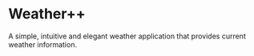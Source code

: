 # Weather++
A simple, intuitive and elegant weather application that provides current weather information.
